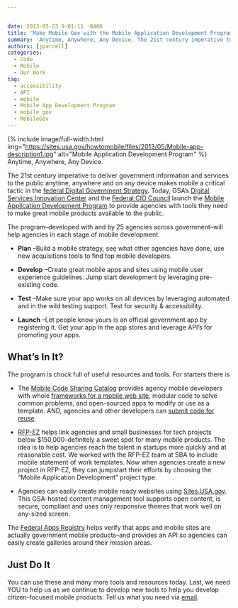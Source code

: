 ```yaml
---


date: 2013-05-23 9:01:11 -0400
title: 'Make Mobile Gov with the Mobile Application Development Program'
summary: 'Anytime, Anywhere, Any Device. The 21st century imperative to deliver government information and services to the public anytime, anywhere and on any device makes mobile a critical tactic in the federal Digital Government Strategy. Today, GSA’sDigital Services Innovation Center and the Federal CIO Council launch the Mobile Application'
authors: [jparcell]
categories:
  - Code
  - Mobile
  - Our Work
tag:
  - accessibility
  - API
  - mobile
  - Mobile App Development Program
  - mobile gov
  - MobileGov
---
```


{% include image/full-width.html img="https://sites.usa.gov/howtomobile/files/2013/05/Mobile-app-description1.jpg" alt="Mobile Application Development Program" %}
Anytime, Anywhere, Any Device.

The 21st century imperative to deliver government information and services to the public anytime, anywhere and on any device makes mobile a critical tactic in the [federal Digital Government Strategy](http://www.whitehouse.gov/sites/default/files/omb/egov/digital-government/digital-government.html). Today, GSA’s [Digital Services Innovation Center](https://www.WHATEVER/join-digitalgov/ "Join DigitalGov") and the [Federal CIO Council](http://cio.gov/) launch the [Mobile Application Development Program](https://www.WHATEVER/resources/mobile-application-development-program/ "Mobile Application Development Program") to provide agencies with tools they need to make great mobile products available to the public.

The program&#8211;developed with and by 25 agencies across government&#8211;will help agencies in each stage of mobile development.

  * **Plan** &#8211;Build a mobile strategy, see what other agencies have done, use new acquisitions tools to find top mobile developers.

  *  **Develop** &#8211;Create great mobile apps and sites using mobile user experience guidelines. Jump start development by leveraging pre-existing code.

  *  **Test** &#8211;Make sure your app works on all devices by leveraging automated and in the wild testing support. Test for security & accessibility.

  *  **Launch** &#8211;Let people know yours is an official government app by registering it. Get your app in the app stores and leverage API’s for promoting your apps.

## What’s In It?

The program is chock full of useful resources and tools. For starters there is

  * The [Mobile Code Sharing Catalog](https://www.WHATEVER/2013/05/13/federal-mobile-code-sharing-catalog-is-here/ "Federal Mobile Code Sharing Catalog Is Here") provides agency mobile developers with whole [frameworks for a mobile web site](http://gsa.github.io/Mobile-Code-Catalog/web_html.html), modular code to solve common problems, and open-sourced apps to modify or use as a template. AND, agencies and other developers can [submit code for reuse](https://github.com/GSA/Mobile-Code-Catalog/pulls).

  *  [RFP-EZ](https://rfpez.gsa.gov/government) helps link agencies and small businesses for tech projects below $150,000&#8211;definitely a sweet spot for many mobile products. The idea is to help agencies reach the talent in startups more quickly and at reasonable cost. We worked with the RFP-EZ team at SBA to include mobile statement of work templates. Now when agencies create a new project in RFP-EZ, they can jumpstart their efforts by choosing the “Mobile Application Development” project type.

  * Agencies can easily create mobile ready websites using [Sites.USA.gov](https://www.WHATEVER/services/sites-usa-gov/ "Sites.USA.gov"). This GSA-hosted content management tool supports open content, is secure, compliant and uses only responsive themes that work well on any-sized screen.

The [Federal Apps Registry](https://www.WHATEVER/services/the-federal-mobile-apps-registry/ "The Federal Mobile Apps Registry") helps verify that apps and mobile sites are actually government mobile products&#8211;and provides an API so agencies can easily create galleries around their mission areas.

## Just Do It

You can use these and many more tools and resources today. Last, we need YOU to help us as we continue to develop new tools to help you develop citizen-focused mobile products. Tell us what you need via [email](mailto:digitalgov@gsa.gov).